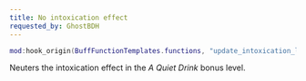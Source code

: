 ```yaml
---
title: No intoxication effect
requested_by: GhostBDH
---
```


```lua
mod:hook_origin(BuffFunctionTemplates.functions, "update_intoxication_level", function() end)
```

Neuters the intoxication effect in the _A Quiet Drink_ bonus level.
